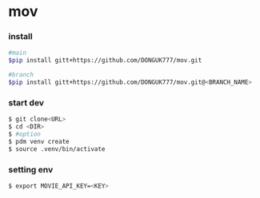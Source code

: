 # mov

### install
```bash
#main
$pip install gitt+https://github.com/DONGUK777/mov.git

#branch
$pip install gitt+https://github.com/DONGUK777/mov.git@<BRANCH_NAME>
```
### start dev
```bash
$ git clone<URL>
$ cd <DIR>
$ #option
$ pdm venv create
$ source .venv/bin/activate
```

### setting env
```bash
$ export MOVIE_API_KEY=<KEY>
```
